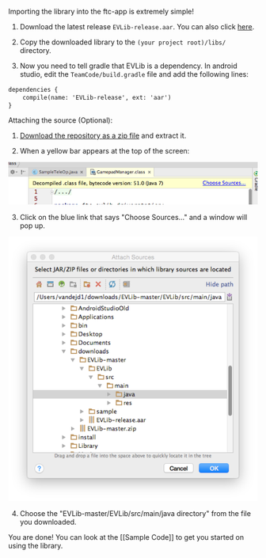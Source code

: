 Importing the library into the ftc-app is extremely simple! 

1. Download the latest release `EVLib-release.aar`. You can also click [here](https://github.com/FTC7393/EVLib/raw/master/EVLib-release.aar).

2. Copy the downloaded library to the `(your project root)/libs/` directory.

3. Now you need to tell gradle that EVLib is a dependency. In android studio, edit the `TeamCode/build.gradle` file and add the following lines:
```
dependencies {
    compile(name: 'EVLib-release', ext: 'aar')
}
```

Attaching the source (Optional):

1. [Download the repository as a zip file](https://github.com/FTC7393/EVLib/archive/master.zip) and extract it.

2. When a yellow bar appears at the top of the screen:

![Decompiled .class file](https://github.com/FTC7393/EVLib/blob/master/images/attach.png?raw=true)

3. Click on the blue link that says "Choose Sources..." and a window will pop up.

![attach sources window](https://github.com/FTC7393/EVLib/blob/master/images/attach2.png?raw=true)

4. Choose the "EVLib-master/EVLib/src/main/java directory" from the file you downloaded.

You are done! You can look at the [[Sample Code]] to get you started on using the library.